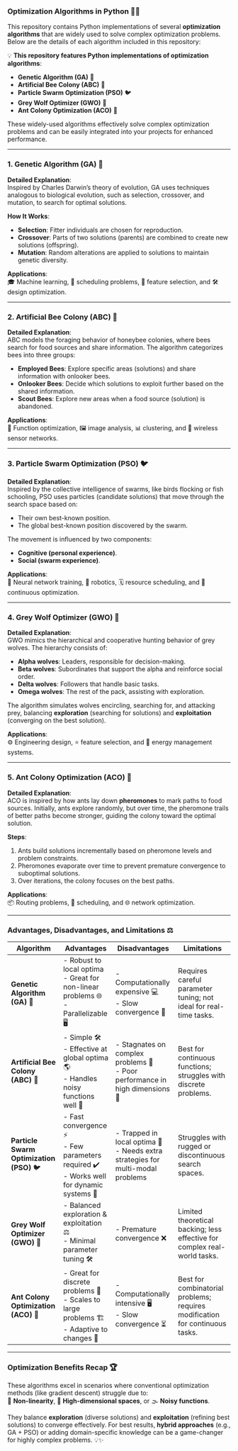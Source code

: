 ### Optimization Algorithms in Python 🚀🐍

This repository contains Python implementations of several **optimization algorithms** that are widely used to solve complex optimization problems. Below are the details of each algorithm included in this repository: 

💡 **This repository features Python implementations of optimization algorithms**:
- **Genetic Algorithm (GA)** 🧬
- **Artificial Bee Colony (ABC)** 🐝
- **Particle Swarm Optimization (PSO)** 🐦
- **Grey Wolf Optimizer (GWO)** 🐺
- **Ant Colony Optimization (ACO)** 🐜  

These widely-used algorithms effectively solve complex optimization problems and can be easily integrated into your projects for enhanced performance.

---

### 1. Genetic Algorithm (GA) 🧬
**Detailed Explanation**:  
Inspired by Charles Darwin’s theory of evolution, GA uses techniques analogous to biological evolution, such as selection, crossover, and mutation, to search for optimal solutions. 

**How It Works**:  
- **Selection**: Fitter individuals are chosen for reproduction.  
- **Crossover**: Parts of two solutions (parents) are combined to create new solutions (offspring).  
- **Mutation**: Random alterations are applied to solutions to maintain genetic diversity.  

**Applications**:  
🎓 Machine learning, 📅 scheduling problems, 🌟 feature selection, and 🛠️ design optimization.

---

### 2. Artificial Bee Colony (ABC) 🐝
**Detailed Explanation**:  
ABC models the foraging behavior of honeybee colonies, where bees search for food sources and share information. The algorithm categorizes bees into three groups:  
- **Employed Bees**: Explore specific areas (solutions) and share information with onlooker bees.  
- **Onlooker Bees**: Decide which solutions to exploit further based on the shared information.  
- **Scout Bees**: Explore new areas when a food source (solution) is abandoned.  

**Applications**:  
🎯 Function optimization, 🖼️ image analysis, 📊 clustering, and 📡 wireless sensor networks.

---

### 3. Particle Swarm Optimization (PSO) 🐦
**Detailed Explanation**:  
Inspired by the collective intelligence of swarms, like birds flocking or fish schooling, PSO uses particles (candidate solutions) that move through the search space based on:  
- Their own best-known position.  
- The global best-known position discovered by the swarm.  

The movement is influenced by two components:  
- **Cognitive (personal experience)**.  
- **Social (swarm experience)**.  

**Applications**:  
🤖 Neural network training, 🤖 robotics, 🗓️ resource scheduling, and 🔧 continuous optimization.

---

### 4. Grey Wolf Optimizer (GWO) 🐺
**Detailed Explanation**:  
GWO mimics the hierarchical and cooperative hunting behavior of grey wolves. The hierarchy consists of:  
- **Alpha wolves**: Leaders, responsible for decision-making.  
- **Beta wolves**: Subordinates that support the alpha and reinforce social order.  
- **Delta wolves**: Followers that handle basic tasks.  
- **Omega wolves**: The rest of the pack, assisting with exploration.  

The algorithm simulates wolves encircling, searching for, and attacking prey, balancing **exploration** (searching for solutions) and **exploitation** (converging on the best solution).

**Applications**:  
⚙️ Engineering design, ⭐ feature selection, and 🔋 energy management systems.

---

### 5. Ant Colony Optimization (ACO) 🐜
**Detailed Explanation**:  
ACO is inspired by how ants lay down **pheromones** to mark paths to food sources. Initially, ants explore randomly, but over time, the pheromone trails of better paths become stronger, guiding the colony toward the optimal solution.

**Steps**:  
1. Ants build solutions incrementally based on pheromone levels and problem constraints.  
2. Pheromones evaporate over time to prevent premature convergence to suboptimal solutions.  
3. Over iterations, the colony focuses on the best paths.  

**Applications**:  
📦 Routing problems, 📅 scheduling, and 🌐 network optimization.

---

### Advantages, Disadvantages, and Limitations ⚖️

| Algorithm                  | Advantages                           | Disadvantages                           | Limitations                                                                 |
|----------------------------|---------------------------------------|-----------------------------------------|-----------------------------------------------------------------------------|
| **Genetic Algorithm (GA)** 🧬 | - Robust to local optima  <br> - Great for non-linear problems 🌐 <br> - Parallelizable 🖥️  | - Computationally expensive 💻  <br> - Slow convergence 🐌  | Requires careful parameter tuning; not ideal for real-time tasks.           |
| **Artificial Bee Colony (ABC)** 🐝 | - Simple 🛠️ <br> - Effective at global optima 🌎 <br> - Handles noisy functions well 🎵  | - Stagnates on complex problems 🤔 <br> - Poor performance in high dimensions 🧮  | Best for continuous functions; struggles with discrete problems.            |
| **Particle Swarm Optimization (PSO)** 🐦 | - Fast convergence ⚡ <br> - Few parameters required ✔️ <br> - Works well for dynamic systems 🔄  | - Trapped in local optima 🚧 <br> - Needs extra strategies for multi-modal problems  | Struggles with rugged or discontinuous search spaces.                        |
| **Grey Wolf Optimizer (GWO)** 🐺 | - Balanced exploration & exploitation ⚖️ <br> - Minimal parameter tuning 🛠️  | - Premature convergence ❌  | Limited theoretical backing; less effective for complex real-world tasks.   |
| **Ant Colony Optimization (ACO)** 🐜 | - Great for discrete problems 🧩 <br> - Scales to large problems 🏗️ <br> - Adaptive to changes 🔧  | - Computationally intensive 🖥️ <br> - Slow convergence ⏳  | Best for combinatorial problems; requires modification for continuous tasks. |

---

### Optimization Benefits Recap 🏆
These algorithms excel in scenarios where conventional optimization methods (like gradient descent) struggle due to:  
🌟 **Non-linearity**, 📏 **High-dimensional spaces**, or 🌫️ **Noisy functions**.

They balance **exploration** (diverse solutions) and **exploitation** (refining best solutions) to converge effectively. For best results, **hybrid approaches** (e.g., GA + PSO) or adding domain-specific knowledge can be a game-changer for highly complex problems. 💡✨

